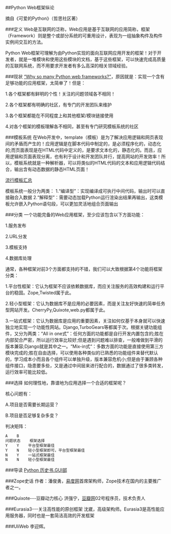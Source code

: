 ##Python Web框架纵论

摘自《可爱的Python》（哲思社区著）
<!--more-->

###定义
Web是互联网的泛称，Web应用是基于互联网的应用简称，框架（Framework）则是整个或部分系统的可重用设计，表现为一组抽象构件及构件实例间交互的方法。

Python Web框架可理解为由Python实现的面向互联网应用开发的框架！对于开发者，就是一堆模块和使用这些模块的文档，基于这些框架，可以快速完成高质量的互联网系统，而不用要求开发者有多么高深的相关领域经验。

###现状
[“Why so many Python web frameworks?”](http://ycool.com/post/nr4j9qp)，原因就是：实现一个含有足够功能的应用框架，太简单了！但是：

1.各个框架都有鲜明的个性！关注的问题领域各不相同！

2.各个框架都有明确的社区，有专门的开发团队来维护

3.各个框架都能在不同程度上和其他框架/模块链接使用

4.对各个框架的模板理解各不相同，甚至有专门研究模板系统的社区

###模板系统
在Web开发中，template（模板）是为了解决应用逻辑和网页表现间的矛盾而产生的！应用逻辑是在脚本代码中制定的，是必须程序化的，动态化的;而页面表现是在HTML代码中定义的，是要求文本化的，静态化的。而且，应用逻辑和页面表现分离，也有利于设计和开发团队并行，提高网站的开发效率！所以，模板系统就是一种解析器，可以将类似的HTML代码的文本和应用逻辑代码结合，输出含有动态数据的静态HTML页面！

[流行模板汇总](http://wiki.woodpecker.org.cn/moin/PyTemplates)

模板系统一般分为两类：
1.“编译型”：实现编译成可执行中间代码，输出时可以直接融合入数据
2.“解释型”：需要动态加载Python运行渲染出结果再输出，这类模板允许嵌入Python语句段，可以更加灵活地组合页面输出

###分类
一个功能完备的Web应用框架，至少应该包含以下方面功能：

1.服务发布

2.URL分发

3.模板支持

4.数据库处理

通常，各种框架对前3个方面都支持的不错，我们可以大致根据第4个功能将框架分类：

1.平台性框架：它认为框架不应该依赖数据库，而应关注服务的高效构建和运行平台的稳固。Zope,Twisted属于此。

2.轻小型框架：它认为数据库不是应用的必要因素，而是关注友好快速的简单任务型网站开发。CherryPy,Quixote,web.py都属于此。

3.一站式框架：它认为数据库是应用的重要因素，关注如何仅基于本身就可以快速独立地实现一个功能性网站。Django,TurboGears等都属于次。根据关键功能组件，又分为两类：“All in one式”：任何方面的功能都是自行开发内置包含的;胜在内部契合严密，所以运行效率比较好;但是遇到问题难以排查，一般难做到平滑的版本兼容;Django就是其中之一。“Mix-in式“：多数方面的功能是直接使用第三方模块完成的;胜在自由选择，可以使用各种类似的已熟悉的功能组件来替代默认的，学习成本小而且各个组件可以单独升级，版本兼容危机小;但是由于兼顾各种组件接口，隐患要多些，又是通过中间层来进行配合的，数据通过了很多类转发，运行效率可能比较低。

###选择
如何理性地，靠谱地为应用选择一个合适的框架呢？

核心问题有：

A.项目是否需要长期运营？

B.项目是否足够复杂多变？

判决矩阵：
```bash
A    B
问题状态    框架选择
Y    Y    平台型框架最佳
Y    N    轻小型框架即可，平台型框架最佳
N    Y    一站式框架最佳
N    N    轻小型框架最佳
```

###导读
[Python 历史书.GUI部](http://wiki.woodpecker.org.cn/moin/PyHiStory/PyGuiHistoric)

###Zope史话
作者：潘俊勇，[易度网](http://everydo.com)首席架构师，Zope技术在国内的主要推广者之一。

###Quixote---豆瓣动力核心
洪强宁，[豆瓣网](http://www.douban.com)02号程序员，技术负责人

###Eurasia3---关注高性能的原创框架
沈崴，高级架构师。Eurasia3是高性能应用服务器，同时也是一套简洁高效的开发框架

###UliWeb
李迎辉。


